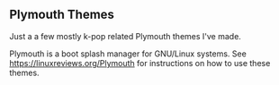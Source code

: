 ## Plymouth Themes

Just a a few mostly k-pop related Plymouth themes I've made.

Plymouth is a boot splash manager for GNU/Linux systems.
See https://linuxreviews.org/Plymouth for instructions on how to use these themes.
